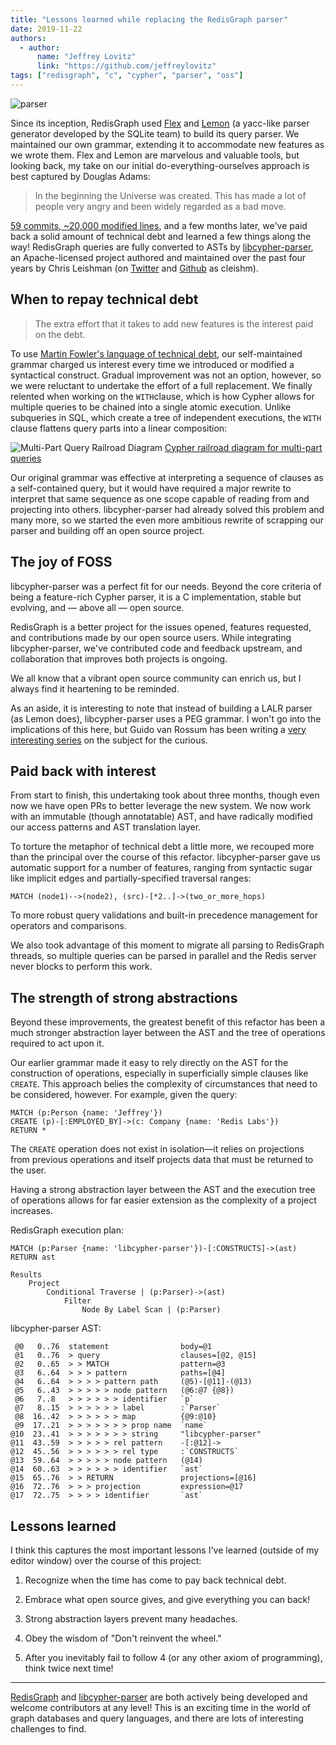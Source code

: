 ```yaml
---
title: "Lessons learned while replacing the RedisGraph parser"
date: 2019-11-22
authors:
  - author:
      name: "Jeffrey Lovitz"
      link: "https://github.com/jeffreylovitz"
tags: ["redisgraph", "c", "cypher", "parser", "oss"]
---
```


![parser](/parser.png)

Since its inception, RedisGraph used [Flex](https://github.com/westes/flex) and [Lemon](https://www.sqlite.org/lemon.html) (a yacc-like parser generator developed by the SQLite team) to build its query parser. We maintained our own grammar, extending it to accommodate new features as we wrote them. Flex and Lemon are marvelous and valuable tools, but looking back, my take on our initial do-everything-ourselves approach is best captured by Douglas Adams:

> In the beginning the Universe was created. This has made a lot of people very angry and been widely regarded as a bad move.

[59 commits, ~20,000 modified lines](https://github.com/RedisGraph/RedisGraph/pull/488), and a few months later, we've paid back a solid amount of technical debt and learned a few things along the way! RedisGraph queries are fully converted to ASTs by [libcypher-parser](https://github.com/cleishm/libcypher-parser), an Apache-licensed project authored and maintained over the past four years by Chris Leishman (on [Twitter](https://twitter.com/cleishm) and [Github](https://github.com/cleishm/) as cleishm).

## When to repay technical debt

> The extra effort that it takes to add new features is the interest paid on the debt.

To use [Martin Fowler's language of technical debt](https://martinfowler.com/bliki/TechnicalDebt.html), our self-maintained grammar charged us interest every time we introduced or modified a syntactical construct. Gradual improvement was not an option, however, so we were reluctant to undertake the effort of a full replacement. We finally relented when working on the `WITH`clause, which is how Cypher allows for multiple queries to be chained into a single atomic execution. Unlike subqueries in SQL, which create a tree of independent executions, the `WITH` clause flattens query parts into a linear composition:

![Multi-Part Query Railroad Diagram](/MultiPartQuery.svg)
[Cypher railroad diagram for multi-part queries](https://s3.amazonaws.com/artifacts.opencypher.org/railroad/MultiPartQuery.html)

Our original grammar was effective at interpreting a sequence of clauses as a self-contained query, but it would have required a major rewrite to interpret that same sequence as one scope capable of reading from and projecting into others. libcypher-parser had already solved this problem and many more, so we started the even more ambitious rewrite of scrapping our parser and building off an open source project.

## The joy of FOSS
libcypher-parser was a perfect fit for our needs. Beyond the core criteria of being a feature-rich Cypher parser, it is a C implementation, stable but evolving, and — above all — open source.

RedisGraph is a better project for the issues opened, features requested, and contributions made by our open source users. While integrating libcypher-parser, we've contributed code and feedback upstream, and collaboration that improves both projects is ongoing.

We all know that a vibrant open source community can enrich us, but I always find it heartening to be reminded.

As an aside, it is interesting to note that instead of building a LALR parser (as Lemon does), libcypher-parser uses a PEG grammar. I won't go into the implications of this here, but Guido van Rossum has been writing a [very interesting series](https://medium.com/@gvanrossum_83706/peg-parsers-7ed72462f97c) on the subject for the curious.

## Paid back with interest
From start to finish, this undertaking took about three months, though even now we have open PRs to better leverage the new system. We now work with an immutable (though annotatable) AST, and have radically modified our access patterns and AST translation layer.

To torture the metaphor of technical debt a little more, we recouped more than the principal over the course of this refactor. libcypher-parser gave us automatic support for a number of features, ranging from syntactic sugar like implicit edges and partially-specified traversal ranges:
```console
MATCH (node1)-->(node2), (src)-[*2..]->(two_or_more_hops)
```
To more robust query validations and built-in precedence management for operators and comparisons.

We also took advantage of this moment to migrate all parsing to RedisGraph threads, so multiple queries can be parsed in parallel and the Redis server never blocks to perform this work.

## The strength of strong abstractions
Beyond these improvements, the greatest benefit of this refactor has been a much stronger abstraction layer between the AST and the tree of operations required to act upon it.

Our earlier grammar made it easy to rely directly on the AST for the construction of operations, especially in superficially simple clauses like `CREATE`. This approach belies the complexity of circumstances that need to be considered, however. For example, given the query:
```console
MATCH (p:Person {name: 'Jeffrey'})
CREATE (p)-[:EMPLOYED_BY]->(c: Company {name: 'Redis Labs'})
RETURN *
```
The `CREATE` operation does not exist in isolation—it relies on projections from previous operations and itself projects data that must be returned to the user.

Having a strong abstraction layer between the AST and the execution tree of operations allows for far easier extension as the complexity of a project increases.

RedisGraph execution plan:
```console
MATCH (p:Parser {name: 'libcypher-parser'})-[:CONSTRUCTS]->(ast) RETURN ast

Results
    Project
        Conditional Traverse | (p:Parser)->(ast)
            Filter
                Node By Label Scan | (p:Parser)
```

libcypher-parser AST:
```console
 @0   0..76  statement                body=@1
 @1   0..76  > query                  clauses=[@2, @15]
 @2   0..65  > > MATCH                pattern=@3
 @3   6..64  > > > pattern            paths=[@4]
 @4   6..64  > > > > pattern path     (@5)-[@11]-(@13)
 @5   6..43  > > > > > node pattern   (@6:@7 {@8})
 @6   7..8   > > > > > > identifier   `p`
 @7   8..15  > > > > > > label        :`Parser`
 @8  16..42  > > > > > > map          {@9:@10}
 @9  17..21  > > > > > > > prop name  `name`
@10  23..41  > > > > > > > string     "libcypher-parser"
@11  43..59  > > > > > rel pattern    -[:@12]->
@12  45..56  > > > > > > rel type     :`CONSTRUCTS`
@13  59..64  > > > > > node pattern   (@14)
@14  60..63  > > > > > > identifier   `ast`
@15  65..76  > > RETURN               projections=[@16]
@16  72..76  > > > projection         expression=@17
@17  72..75  > > > > identifier       `ast`
```

## Lessons learned
I think this captures the most important lessons I've learned (outside of my editor window) over the course of this project:

1) Recognize when the time has come to pay back technical debt.

2) Embrace what open source gives, and give everything you can back!

3) Strong abstraction layers prevent many headaches.

4) Obey the wisdom of "Don't reinvent the wheel."

5) After you inevitably fail to follow 4 (or any other axiom of programming), think twice next time!

---

[RedisGraph](https://github.com/redisgraph/redisgraph) and [libcypher-parser](https://github.com/cleishm/libcypher-parser) are both actively being developed and welcome contributors at any level! This is an exciting time in the world of graph databases and query languages, and there are lots of interesting challenges to find.
